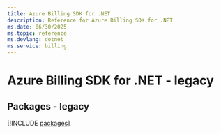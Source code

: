 ```yaml
---
title: Azure Billing SDK for .NET
description: Reference for Azure Billing SDK for .NET
ms.date: 06/30/2025
ms.topic: reference
ms.devlang: dotnet
ms.service: billing
---
```

# Azure Billing SDK for .NET - legacy
## Packages - legacy
[!INCLUDE [packages](billing-index.md)]